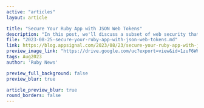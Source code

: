 ```yaml
---
active: "articles"
layout: article

title: "Secure Your Ruby App with JSON Web Tokens"
description: "In this post, we'll discuss a subset of web security that involves authentication using JSON Web Tokens (JWTs) and the Ruby on Rails web application framework."
file: "2023-08-25-secure-your-ruby-app-with-json-web-tokens.md"
link: https://blog.appsignal.com/2023/08/23/secure-your-ruby-app-with-json-web-tokens.html
preview_image_link: "https://drive.google.com/uc?export=view&id=1zuF6WKZSYdmfBC5pn0UDS7pQIIJsrTaP"
tags: Aug2023
author: 'Ruby News'

preview_full_background: false
preview_blur: true

article_preview_blur: true
round_borders: false
---
```

